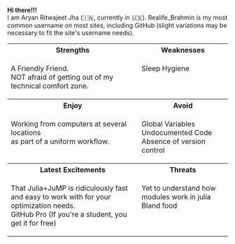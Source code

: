 <p align="left">
  <strong>Hi there!!!</strong><br>
I am Aryan Ritwajeet Jha (🇮🇳, currently in 🇺🇸). Realife_Brahmin is my most common username on most sites, including GitHub (slight variations may be necessary to fit the site's username needs).
</p>

<table>
<tr>
    <th>Strengths</th>
    <th>Weaknesses</th>
</tr>
<tr valign="top">
<td>

A Friendly Friend.<br>
NOT afraid of getting out of my technical comfort zone.

</td>
<td>

Sleep Hygiene

</td>
</tr>
<tr>
    <th>Enjoy</th>
    <th>Avoid</th>
</tr>
<tr valign="top">
<td>

Working from computers at several locations<br>
as part of a uniform workflow.

</td>
<td>

Global Variables<br>
Undocumented Code<br>
Absence of version control

</td>
</tr>
<tr>
    <th>Latest Excitements</th>
    <th>Threats</th>
</tr>
<tr valign="top">
<td>

That Julia+JuMP is ridiculously fast and easy to work with for your optimization needs.<br>
GitHub Pro (If you're a student, you get it for free)

</td>
<td>

Yet to understand how modules work in julia <br>
Bland food

</td>
</tr>
</table>
